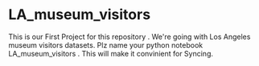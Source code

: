 # LA_museum_visitors

This is our First Project for this repository .
We're going with Los Angeles museum visitors datasets.
Plz name your python notebook LA_museum_visitors . This will make it convinient for Syncing.
